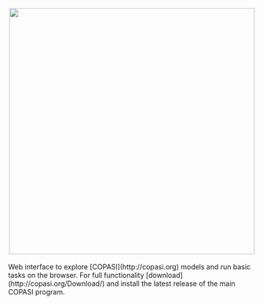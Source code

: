 <div style="text-align: center"> 
  <img src="copasi_new.png" style="width: 500px;"/> 
</div>
<br>
Web interface to explore [COPASI](http://copasi.org) models and run basic tasks on the browser. For full functionality [download](http://copasi.org/Download/) and install the latest release of the main COPASI program.

